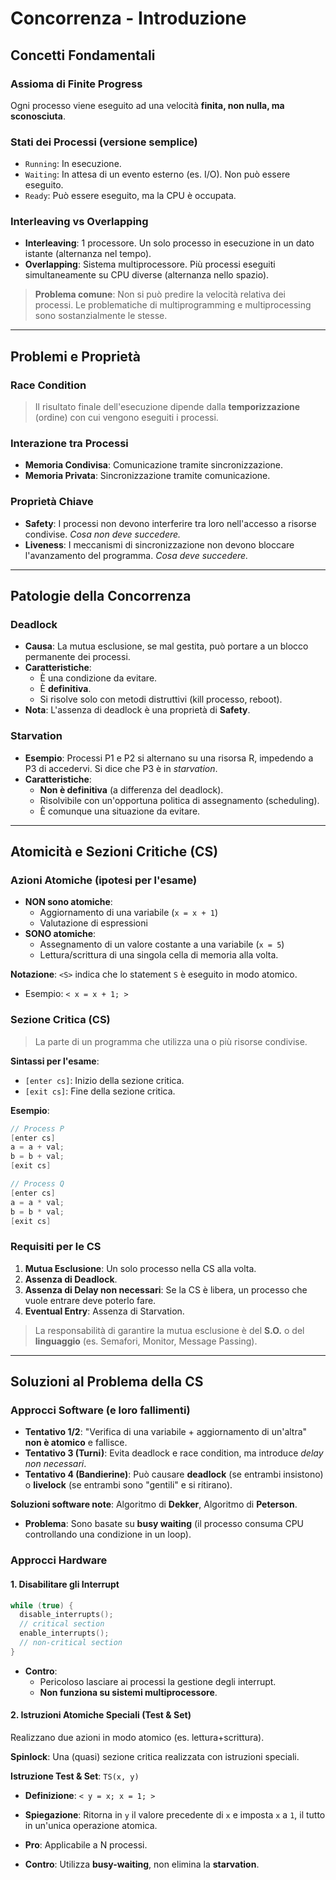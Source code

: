 # Concorrenza - Introduzione

## Concetti Fondamentali

### Assioma di Finite Progress
Ogni processo viene eseguito ad una velocità **finita, non nulla, ma sconosciuta**.

### Stati dei Processi (versione semplice)
- `Running`: In esecuzione.
- `Waiting`: In attesa di un evento esterno (es. I/O). Non può essere eseguito.
- `Ready`: Può essere eseguito, ma la CPU è occupata.

### Interleaving vs Overlapping
- **Interleaving**: 1 processore. Un solo processo in esecuzione in un dato istante (alternanza nel tempo).
- **Overlapping**: Sistema multiprocessore. Più processi eseguiti simultaneamente su CPU diverse (alternanza nello spazio).

> **Problema comune**: Non si può predire la velocità relativa dei processi. Le problematiche di multiprogramming e multiprocessing sono sostanzialmente le stesse.

---

## Problemi e Proprietà

### Race Condition
> Il risultato finale dell'esecuzione dipende dalla **temporizzazione** (ordine) con cui vengono eseguiti i processi.

### Interazione tra Processi
- **Memoria Condivisa**: Comunicazione tramite sincronizzazione.
- **Memoria Privata**: Sincronizzazione tramite comunicazione.

### Proprietà Chiave
- **Safety**: I processi non devono interferire tra loro nell'accesso a risorse condivise. *Cosa non deve succedere.*
- **Liveness**: I meccanismi di sincronizzazione non devono bloccare l'avanzamento del programma. *Cosa deve succedere.*

---

## Patologie della Concorrenza

### Deadlock
- **Causa**: La mutua esclusione, se mal gestita, può portare a un blocco permanente dei processi.
- **Caratteristiche**:
    - È una condizione da evitare.
    - È **definitiva**.
    - Si risolve solo con metodi distruttivi (kill processo, reboot).
- **Nota**: L'assenza di deadlock è una proprietà di **Safety**.

### Starvation
- **Esempio**: Processi P1 e P2 si alternano su una risorsa R, impedendo a P3 di accedervi. Si dice che P3 è in *starvation*.
- **Caratteristiche**:
    - **Non è definitiva** (a differenza del deadlock).
    - Risolvibile con un'opportuna politica di assegnamento (scheduling).
    - È comunque una situazione da evitare.

---

## Atomicità e Sezioni Critiche (CS)

### Azioni Atomiche (ipotesi per l'esame)
- **NON sono atomiche**:
    - Aggiornamento di una variabile (`x = x + 1`)
    - Valutazione di espressioni
- **SONO atomiche**:
    - Assegnamento di un valore costante a una variabile (`x = 5`)
    - Lettura/scrittura di una singola cella di memoria alla volta.

**Notazione**: `<S>` indica che lo statement `S` è eseguito in modo atomico.
- Esempio: `< x = x + 1; >`

### Sezione Critica (CS)
> La parte di un programma che utilizza una o più risorse condivise.

**Sintassi per l'esame**:
- `[enter cs]`: Inizio della sezione critica.
- `[exit cs]`: Fine della sezione critica.

**Esempio**:
```c
// Process P
[enter cs]
a = a + val;
b = b + val;
[exit cs]

// Process Q
[enter cs]
a = a * val;
b = b * val;
[exit cs]
```

### Requisiti per le CS
1.  **Mutua Esclusione**: Un solo processo nella CS alla volta.
2.  **Assenza di Deadlock**.
3.  **Assenza di Delay non necessari**: Se la CS è libera, un processo che vuole entrare deve poterlo fare.
4.  **Eventual Entry**: Assenza di Starvation.

> La responsabilità di garantire la mutua esclusione è del **S.O.** o del **linguaggio** (es. Semafori, Monitor, Message Passing).

---

## Soluzioni al Problema della CS

### Approcci Software (e loro fallimenti)
- **Tentativo 1/2**: "Verifica di una variabile + aggiornamento di un'altra" **non è atomico** e fallisce.
- **Tentativo 3 (Turni)**: Evita deadlock e race condition, ma introduce *delay non necessari*.
- **Tentativo 4 (Bandierine)**: Può causare **deadlock** (se entrambi insistono) o **livelock** (se entrambi sono "gentili" e si ritirano).

**Soluzioni software note**: Algoritmo di **Dekker**, Algoritmo di **Peterson**.
- **Problema**: Sono basate su **busy waiting** (il processo consuma CPU controllando una condizione in un loop).

### Approcci Hardware

#### 1. Disabilitare gli Interrupt
```c
while (true) {
  disable_interrupts();
  // critical section
  enable_interrupts();
  // non-critical section
}
```
- **Contro**:
    - Pericoloso lasciare ai processi la gestione degli interrupt.
    - **Non funziona su sistemi multiprocessore**.

#### 2. Istruzioni Atomiche Speciali (Test & Set)
Realizzano due azioni in modo atomico (es. lettura+scrittura).

**Spinlock**: Una (quasi) sezione critica realizzata con istruzioni speciali.

**Istruzione Test & Set**: `TS(x, y)`
- **Definizione**: `< y = x; x = 1; >`
- **Spiegazione**: Ritorna in `y` il valore precedente di `x` e imposta `x` a `1`, il tutto in un'unica operazione atomica.

- **Pro**: Applicabile a N processi.
- **Contro**: Utilizza **busy-waiting**, non elimina la **starvation**.
